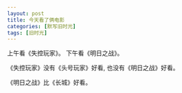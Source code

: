 ```yaml
---
layout: post
title: 今天看了俩电影
categories: [默写旧时光]
tags: [旧时光]
---
```


上午看《失控玩家》。
下午看《明日之战》。

《失控玩家》没有《头号玩家》好看, 也没有《明日之战》好看。

《明日之战》比《长城》好看。